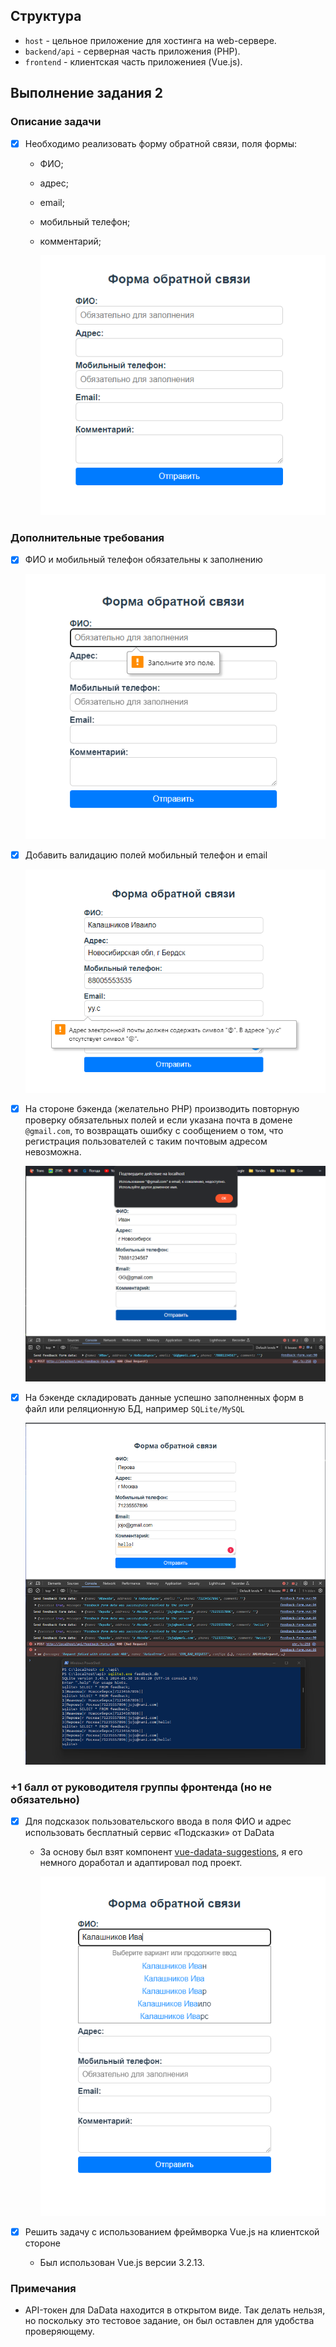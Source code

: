 ## Структура

- `host` - цельное приложение для хостинга на web-сервере.
- `backend/api` - серверная часть приложения (PHP).
- `frontend` - клиентская часть приложениея (Vue.js).

## Выполнение задания 2

### Описание задачи
- [x] Необходимо реализовать форму обратной связи, поля формы:
  - ФИО;
  - адрес;
  - email;
  - мобильный телефон;
  - комментарий;

    ![](../img/feedback_0.png)

### Дополнительные требования
- [x] ФИО и мобильный телефон обязательны к заполнению

    ![](../img/feedback_1.png)

- [x] Добавить валидацию полей мобильный телефон и email

    ![](../img/feedback_2.png)

- [x] На стороне бэкенда (желательно PHP) производить повторную проверку обязательных полей и если указана почта в домене `@gmail.com`, то возвращать ошибку с сообщением о том, что регистрация пользователей с таким почтовым адресом невозможна.

    ![](../img/feedback_4.png)

- [x] На бэкенде складировать данные успешно заполненных форм в файл или реляционную БД, например `SQLite/MySQL`

    ![](../img/feedback_5.png)

### +1 балл от руководителя группы фронтенда (но не обязательно)
- [x] Для подсказок пользовательского ввода в поля ФИО и адрес использовать бесплатный сервис «Подсказки» от DaData
  - За основу был взят компонент [vue-dadata-suggestions](https://github.com/yzen-dev/vue-dadata-suggestions), я его немного доработал и адаптировал под проект.

      ![](../img/feedback_3.png)

- [x] Решить задачу с использованием фреймворка Vue.js на клиентской стороне
  - Был использован Vue.js версии 3.2.13.

### Примечания
- API-токен для DaData находится в открытом виде. Так делать нельзя, но поскольку это тестовое задание, он был оставлен для удобства проверяющему.